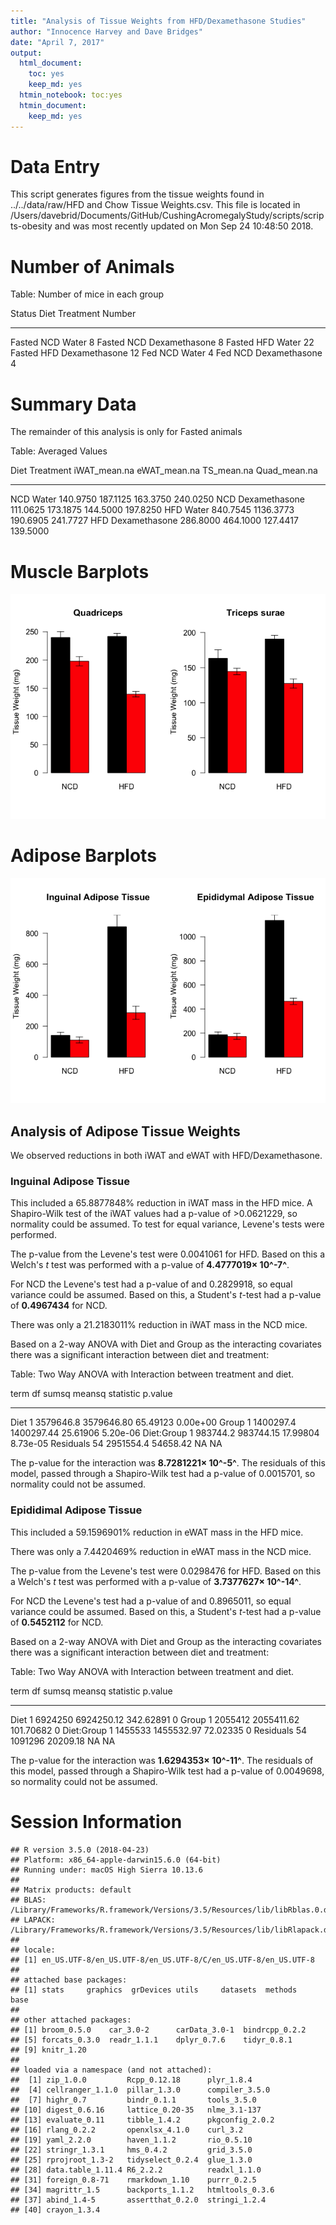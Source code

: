 ```yaml
---
title: "Analysis of Tissue Weights from HFD/Dexamethasone Studies"
author: "Innocence Harvey and Dave Bridges"
date: "April 7, 2017"
output:
  html_document:
    toc: yes
    keep_md: yes
  htmin_notebook: toc:yes
  htmin_document:
    keep_md: yes
---
```




# Data Entry



This script generates figures from the tissue weights found in ../../data/raw/HFD and Chow Tissue Weights.csv.  This file is located in /Users/davebrid/Documents/GitHub/CushingAcromegalyStudy/scripts/scripts-obesity and was most recently updated on Mon Sep 24 10:48:50 2018.

# Number of Animals


Table: Number of mice in each group

Status   Diet   Treatment        Number
-------  -----  --------------  -------
Fasted   NCD    Water                 8
Fasted   NCD    Dexamethasone         8
Fasted   HFD    Water                22
Fasted   HFD    Dexamethasone        12
Fed      NCD    Water                 4
Fed      NCD    Dexamethasone         4

# Summary Data

The remainder of this analysis is only for Fasted animals


Table: Averaged Values

Diet   Treatment        iWAT_mean.na   eWAT_mean.na   TS_mean.na   Quad_mean.na
-----  --------------  -------------  -------------  -----------  -------------
NCD    Water                140.9750       187.1125     163.3750       240.0250
NCD    Dexamethasone        111.0625       173.1875     144.5000       197.8250
HFD    Water                840.7545      1136.3773     190.6905       241.7727
HFD    Dexamethasone        286.8000       464.1000     127.4417       139.5000

# Muscle Barplots

![](figures/muscle-weight-barplot-1.png)<!-- -->

# Adipose Barplots

![](figures/adipose-weight-barplot-1.png)<!-- -->

## Analysis of Adipose Tissue Weights

We observed reductions in both iWAT and eWAT with HFD/Dexamethasone.  

### Inguinal Adipose Tissue

This included a 65.8877848% reduction in iWAT mass in the HFD mice.  A Shapiro-Wilk test of the iWAT values had a p-value of >0.0621229, so normality could be assumed.  To test for equal variance, Levene's tests were performed.


The p-value from the Levene's test were 0.0041061 for HFD.  Based on this a Welch's *t* test was performed with a p-value of **4.4777019&times; 10^-7^**.  

For NCD the Levene's test had a p-value of and  0.2829918, so equal variance could be assumed.  Based on this, a Student's *t*-test had a p-value of **0.4967434** for NCD.


There was only a 21.2183011% reduction in iWAT mass in the NCD mice.



Based on a 2-way ANOVA with Diet and Group as the interacting covariates there was a significant interaction between diet and treatment:


Table: Two Way ANOVA with Interaction between treatment and diet.

term          df       sumsq       meansq   statistic    p.value
-----------  ---  ----------  -----------  ----------  ---------
Diet           1   3579646.8   3579646.80    65.49123   0.00e+00
Group          1   1400297.4   1400297.44    25.61906   5.20e-06
Diet:Group     1    983744.2    983744.15    17.99804   8.73e-05
Residuals     54   2951554.4     54658.42          NA         NA

The p-value for the interaction was **8.7281221&times; 10^-5^**.  The residuals of this model, passed through a Shapiro-Wilk test had a p-value of 0.0015701, so normality could not be assumed.

### Epididimal Adipose Tissue

This included a 59.1596901% reduction in eWAT mass in the HFD mice.

There was only a 7.4420469% reduction in eWAT mass in the NCD mice.






The p-value from the Levene's test were 0.0298476 for HFD.  Based on this a Welch's *t* test was performed with a p-value of **3.7377627&times; 10^-14^**.  

For NCD the Levene's test had a p-value of and  0.8965011, so equal variance could be assumed.  Based on this, a Student's *t*-test had a p-value of **0.5452112** for NCD.

Based on a 2-way ANOVA with Diet and Group as the interacting covariates there was a significant interaction between diet and treatment:


Table: Two Way ANOVA with Interaction between treatment and diet.

term          df     sumsq       meansq   statistic   p.value
-----------  ---  --------  -----------  ----------  --------
Diet           1   6924250   6924250.12   342.62891         0
Group          1   2055412   2055411.62   101.70682         0
Diet:Group     1   1455533   1455532.97    72.02335         0
Residuals     54   1091296     20209.18          NA        NA

The p-value for the interaction was **1.6294353&times; 10^-11^**.  The residuals of this model, passed through a Shapiro-Wilk test had a p-value of 0.0049698, so normality could not be assumed.

# Session Information

```
## R version 3.5.0 (2018-04-23)
## Platform: x86_64-apple-darwin15.6.0 (64-bit)
## Running under: macOS High Sierra 10.13.6
## 
## Matrix products: default
## BLAS: /Library/Frameworks/R.framework/Versions/3.5/Resources/lib/libRblas.0.dylib
## LAPACK: /Library/Frameworks/R.framework/Versions/3.5/Resources/lib/libRlapack.dylib
## 
## locale:
## [1] en_US.UTF-8/en_US.UTF-8/en_US.UTF-8/C/en_US.UTF-8/en_US.UTF-8
## 
## attached base packages:
## [1] stats     graphics  grDevices utils     datasets  methods   base     
## 
## other attached packages:
## [1] broom_0.5.0    car_3.0-2      carData_3.0-1  bindrcpp_0.2.2
## [5] forcats_0.3.0  readr_1.1.1    dplyr_0.7.6    tidyr_0.8.1   
## [9] knitr_1.20    
## 
## loaded via a namespace (and not attached):
##  [1] zip_1.0.0         Rcpp_0.12.18      plyr_1.8.4       
##  [4] cellranger_1.1.0  pillar_1.3.0      compiler_3.5.0   
##  [7] highr_0.7         bindr_0.1.1       tools_3.5.0      
## [10] digest_0.6.16     lattice_0.20-35   nlme_3.1-137     
## [13] evaluate_0.11     tibble_1.4.2      pkgconfig_2.0.2  
## [16] rlang_0.2.2       openxlsx_4.1.0    curl_3.2         
## [19] yaml_2.2.0        haven_1.1.2       rio_0.5.10       
## [22] stringr_1.3.1     hms_0.4.2         grid_3.5.0       
## [25] rprojroot_1.3-2   tidyselect_0.2.4  glue_1.3.0       
## [28] data.table_1.11.4 R6_2.2.2          readxl_1.1.0     
## [31] foreign_0.8-71    rmarkdown_1.10    purrr_0.2.5      
## [34] magrittr_1.5      backports_1.1.2   htmltools_0.3.6  
## [37] abind_1.4-5       assertthat_0.2.0  stringi_1.2.4    
## [40] crayon_1.3.4
```
